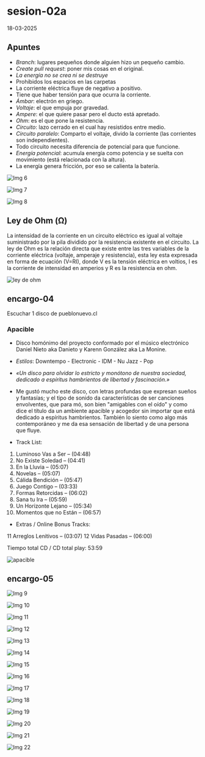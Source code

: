 # sesion-02a

18-03-2025

## Apuntes

* _Branch_: lugares pequeños donde alguien hizo un pequeño cambio.
* _Create pull request_: poner mis cosas en el original.
* _La energía no se crea ni se destruye_
* Prohibidos los espacios en las carpetas
* La corriente eléctrica fluye de negativo a positivo.
* Tiene que haber tensión para que ocurra la corriente.
* _Ámbar_: electrón en griego.
* _Voltaje_: el que empuja por gravedad.
* _Ampere_: el que quiere pasar pero el ducto está apretado.
* _Ohm_: es el que pone la resistencia.
* _Circuito_: lazo cerrado en el cual hay resistidos entre medio.
* _Circuito paralelo_: Comparto el voltaje, divido la corriente (las corrientes son independientes).
* Todo circuito necesita diferencia de potencial para que funcione.
* _Energía potencial_: acumula energía como potencia y se suelta con movimiento (está relacionada con la altura).
* La energía genera fricción, por eso se calienta la batería.

![Img 6 ](https://github.com/user-attachments/assets/2d7ea4ee-8cbf-4169-95d6-6bcdc2845c7e)

![Img 7](https://github.com/user-attachments/assets/0ade577c-0aa1-47e3-a225-5122414acb41)

![Img 8](https://github.com/user-attachments/assets/7e760441-64d6-4adb-9fc0-8c9ab03e3ac4)

## Ley de Ohm (Ω)

La intensidad de la corriente en un circuito eléctrico es igual al voltaje suministrado por la pila dividido por la resistencia existente en el circuito.
La ley de Ohm es la relación directa que existe entre las tres variables de la corriente eléctrica (voltaje, amperaje y resistencia), esta ley esta expresada en forma de ecuación (V=RI), donde V es la tensión eléctrica en voltios, I es la corriente de intensidad en amperios y R es la resistencia en ohm.

![ley de ohm](https://github.com/user-attachments/assets/f5bc2977-5611-4621-bc19-ace74e8937fe)

## encargo-04

Escuchar 1 disco de pueblonuevo.cl

### Apacible

* Disco homónimo del proyecto conformado por el músico electrónico Daniel Nieto aka Danieto y Karenn González aka La Monine.
* _Estilos_: Downtempo - Electronic - IDM - Nu Jazz - Pop
* _«Un disco para olvidar lo estricto y monótono de nuestra sociedad, dedicado a espíritus hambrientos de libertad y fascinación.»_
* Me gustó mucho este disco, con letras profundas que expresan sueños y fantasías; y el tipo de sonido da características de ser canciones envolventes, que para mó, son bien "amigables con el oído" y como dice el título da un ambiente apacible y acogedor sin importar que está dedicado a espíritus hambrientos. También lo siento como algo más contemporáneo y me da esa sensación de libertad y de una persona que fluye.

* Track List:

01. Luminoso Vas a Ser – (04:48)
02. No Existe Soledad – (04:41)
03. En la Lluvia – (05:07)
04. Novelas – (05:07)
05. Cálida Bendición – (05:47)
06. Juego Contigo – (03:33)
07. Formas Retorcidas – (06:02)
08. Sana tu Ira – (05:59)
09. Un Horizonte Lejano – (05:34)
10. Momentos que no Están – (06:57)

* Extras / Online Bonus Tracks:

11 Arreglos Lenitivos – (03:07)
12 Vidas Pasadas – (06:00)

Tiempo total CD / CD total play: 53:59

![apacible](https://github.com/user-attachments/assets/a6e14f7d-cde1-4951-bc3a-34f3e9206274)

## encargo-05

![Img 9](https://github.com/user-attachments/assets/b63ea290-a1cc-4da1-b797-58ffe0722904)

![Img 10](https://github.com/user-attachments/assets/b882f1f6-786b-4239-b293-fbc092185112)

![Img 11](https://github.com/user-attachments/assets/a7fc4cf4-60c6-46f7-a131-c50b213ca9b1)

![Img 12](https://github.com/user-attachments/assets/978bcca7-235f-430c-8824-74fe85d36434)

![Img 13](https://github.com/user-attachments/assets/7aa542b5-91ed-4e08-b272-49f09a205e8b)

![Img 14](https://github.com/user-attachments/assets/76598c2d-b0c7-472d-bb8d-b768e3a8747f)

![Img 15](https://github.com/user-attachments/assets/4b848f42-57ec-4517-ba39-42e23722a715)

![Img 16](https://github.com/user-attachments/assets/e2f847cf-2c85-47a2-bb43-7f47271e679a)

![Img 17](https://github.com/user-attachments/assets/d2c12ecd-7458-40d8-b4aa-684d7a6781ac)

![Img 18](https://github.com/user-attachments/assets/40487850-4116-449f-90b1-ba9ef2681d27)

![Img 19](https://github.com/user-attachments/assets/16c8bb10-02f2-446c-bd66-957e9ccc2e2d)

![Img 20](https://github.com/user-attachments/assets/46c946ee-ccd1-4631-a135-124bf254dca6)

![Img 21](https://github.com/user-attachments/assets/372f038b-c4ce-4bd5-9dd4-d71d99194b71)

![Img 22](https://github.com/user-attachments/assets/03d49634-8052-4782-a881-86522cf09521)
